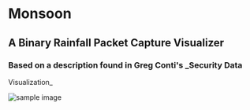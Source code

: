 # Monsoon
## A Binary Rainfall Packet Capture Visualizer
### Based on a description found in Greg Conti's _Security Data
Visualization_

![sample image](https://github.com/oblivia-simplex/monsoon/raw/master/images/sniff.png)
